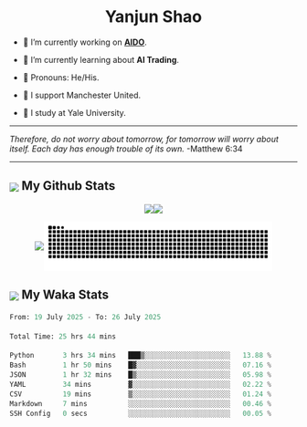 

<h1 align="center">Yanjun Shao</h1>

- 🐒 I’m currently working on **[AIDO](https://github.com/genbio-ai/AIDO)**.

- 🦧 I’m currently learning about **AI Trading**.

- 🦍 Pronouns: He/His.

- 👹 I support Manchester United.

- 🐶 I study at Yale University.

---

<i> Therefore, do not worry about tomorrow, for tomorrow will worry about itself. Each day has enough trouble of its own. </i> -Matthew 6:34

---

<h2><img src="https://emojis.slackmojis.com/emojis/images/1579216111/7550/pikachu_wave.gif?1579216111" align="center" width="28" /> My Github Stats</h2>

<p align="center"><img align="center" src = "https://github-readme-stats.vercel.app/api?username=super-dainiu&show_icons=true&count_private=true&theme=tokyonight&hide=issues&line_height=30" width="400px"><img align="center" src = "https://github-readme-streak-stats.herokuapp.com/?user=super-dainiu&theme=tokyonight" width="400px"></p>

<p align="center"><img align="center" width="400px" src="https://github-readme-stats.vercel.app/api/top-langs/?username=super-dainiu&layout=compact&theme=tokyonight&hide=html,tex,jupyter%20notebook"><img align="center" width="400px" src="https://github.com/super-dainiu/super-dainiu/blob/output/github-contribution-grid-snake.svg"></p>

<h2><img src="https://emojis.slackmojis.com/emojis/images/1579216111/7550/pikachu_wave.gif?1579216111" align="center" width="28" /> My Waka Stats</h2>

<!--START_SECTION:waka-->

```python
From: 19 July 2025 - To: 26 July 2025

Total Time: 25 hrs 44 mins

Python       3 hrs 34 mins   ███▒░░░░░░░░░░░░░░░░░░░░░   13.88 %
Bash         1 hr 50 mins    █▓░░░░░░░░░░░░░░░░░░░░░░░   07.16 %
JSON         1 hr 32 mins    █▒░░░░░░░░░░░░░░░░░░░░░░░   05.98 %
YAML         34 mins         ▓░░░░░░░░░░░░░░░░░░░░░░░░   02.22 %
CSV          19 mins         ▒░░░░░░░░░░░░░░░░░░░░░░░░   01.24 %
Markdown     7 mins          ░░░░░░░░░░░░░░░░░░░░░░░░░   00.46 %
SSH Config   0 secs          ░░░░░░░░░░░░░░░░░░░░░░░░░   00.05 %
```

<!--END_SECTION:waka-->
